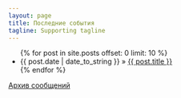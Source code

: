 ```yaml
---
layout: page
title: Последние события
tagline: Supporting tagline
---
```


<ul class="posts">
  {% for post in site.posts offset: 0 limit: 10 %}
    <li><span>{{ post.date | date_to_string }}</span> &raquo; <a href="{{ BASE_PATH }}{{ post.url }}">{{ post.title }}</a></li>
  {% endfor %}
</ul>

[Архив сообщений](/archive.html)